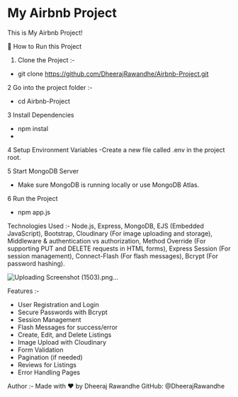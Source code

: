 # My Airbnb Project
This is My Airbnb Project!

🚀 How to Run this Project
1. Clone the Project :-
- git clone https://github.com/DheerajRawandhe/Airbnb-Project.git

2 Go into the project folder :-
- cd Airbnb-Project

3 Install Dependencies
- npm instal
- 
4 Setup Environment Variables
-Create a new file called .env in the project root.

5 Start MongoDB Server
- Make sure MongoDB is running locally or use MongoDB Atlas.

6 Run the Project
- npm app.js

Technologies Used :-
Node.js,
Express,
MongoDB,
EJS (Embedded JavaScript),
Bootstrap,
Cloudinary (For image uploading and storage),
Middleware & authentication vs authorization,
Method Override (For supporting PUT and DELETE requests in HTML forms),
Express Session (For session management),
Connect-Flash (For flash messages),
Bcrypt (For password hashing).

![Uploading Screenshot (1503).png…]()



Features :-
- User Registration and Login
- Secure Passwords with Bcrypt
- Session Management
- Flash Messages for success/error
- Create, Edit, and Delete Listings
- Image Upload with Cloudinary
- Form Validation
- Pagination (if needed)
- Reviews for Listings
- Error Handling Pages

Author :-
Made with ❤️ by Dheeraj Rawandhe
GitHub: @DheerajRawandhe

